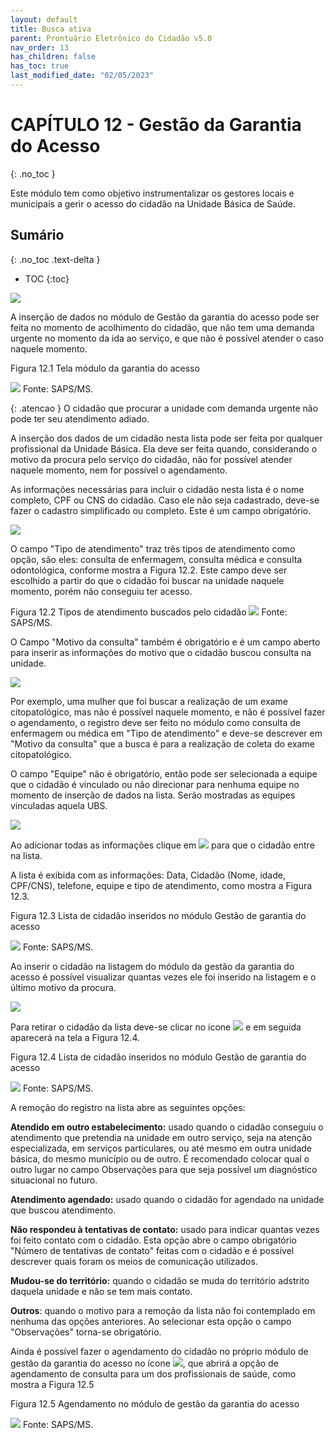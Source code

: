 ```yaml
---
layout: default
title: Busca ativa
parent: Prontuário Eletrônico do Cidadão v5.0
nav_order: 13
has_children: false
has_toc: true
last_modified_date: "02/05/2023"
---
```



# CAPÍTULO 12 - Gestão da Garantia do Acesso
{: .no_toc }

Este módulo tem como objetivo instrumentalizar os gestores locais e municipais a gerir o acesso do cidadão na Unidade Básica de Saúde.






## Sumário
{: .no_toc .text-delta }

- TOC
{:toc}

![](media/pec_image999.PNG)


A inserção de dados no módulo de Gestão da garantia do acesso pode ser feita no momento de acolhimento do cidadão, que não tem uma demanda urgente no momento da ida ao serviço, e que não é possível atender o caso naquele momento.

Figura 12.1 Tela módulo da garantia do acesso

![](media/pec_image1000.PNG)
Fonte: SAPS/MS.



{: .atencao }
O cidadão que procurar a unidade com demanda urgente não pode ter seu atendimento adiado.


A inserção dos dados de um cidadão nesta lista pode ser feita por qualquer profissional da Unidade Básica. Ela deve ser feita quando, considerando o motivo da procura pelo serviço do cidadão, não for possível atender naquele momento, nem for possível o agendamento. 

As informações necessárias para incluir o cidadão nesta lista é o nome completo, CPF ou CNS do cidadão. Caso ele não seja cadastrado, deve-se fazer o cadastro simplificado ou completo. Este é um campo obrigatório.

![](media/pec_image1001.PNG)

O campo "Tipo de atendimento" traz três tipos de atendimento como opção, são eles: consulta de enfermagem, consulta médica e consulta odontológica, conforme mostra a Figura 12.2. Este campo deve ser escolhido a partir do que o cidadão foi buscar na unidade naquele momento, porém não conseguiu ter acesso. 

Figura 12.2 Tipos de atendimento buscados pelo cidadão
![](media/pec_image1002.PNG)
Fonte: SAPS/MS.


O Campo "Motivo da consulta" também é obrigatório e é um campo aberto para inserir as informações do motivo que o cidadão buscou consulta na unidade.

![](media/pec_image1003.PNG)


Por exemplo, uma mulher que foi buscar a realização de um exame citopatológico, mas não é possível naquele momento, e não é possível fazer o agendamento, o registro deve ser feito no módulo como consulta de enfermagem ou médica em "Tipo de atendimento" e deve-se descrever em "Motivo da consulta" que a busca é para a realização de coleta do exame citopatológico. 

O campo "Equipe" não é obrigatório, então pode ser selecionada a equipe que o cidadão é vinculado ou não direcionar para nenhuma equipe no momento de inserção de dados na lista. Serão mostradas as equipes vinculadas aquela UBS.

![](media/pec_image1004.PNG)


Ao adicionar todas as informações clique em ![](media/pec_image1005.PNG) para que o cidadão entre na lista. 

A lista é exibida com as informações: Data, Cidadão (Nome, idade, CPF/CNS), telefone, equipe e tipo de atendimento, como mostra a Figura 12.3.

Figura 12.3 Lista de cidadão inseridos no módulo Gestão de garantia do acesso

![](media/pec_image1006.PNG)
Fonte: SAPS/MS.


Ao inserir o cidadão na listagem do módulo da gestão da garantia do acesso é possível visualizar quantas vezes ele foi inserido na listagem e o último motivo da procura.

![](media/pec_image1007.PNG)


Para retirar o cidadão da lista deve-se clicar no ícone ![](media/pec_image1008.PNG) e em seguida aparecerá na tela a Figura 12.4.

Figura 12.4 Lista de cidadão inseridos no módulo Gestão de garantia do acesso

![](media/pec_image1009.PNG)
Fonte: SAPS/MS.

A remoção do registro na lista abre as seguintes opções:

**Atendido em outro estabelecimento:** usado quando o cidadão conseguiu o atendimento que pretendia na unidade em outro serviço, seja na atenção especializada, em serviços particulares, ou até mesmo em outra unidade básica, do mesmo município ou de outro. É recomendado colocar qual o outro lugar no campo Observações para que seja possível um diagnóstico situacional no futuro.

**Atendimento agendado:** usado quando o cidadão for agendado na unidade que buscou atendimento.

**Não respondeu à tentativas de contato:** usado para indicar quantas vezes foi feito contato com o cidadão. Esta opção abre o campo obrigatório "Número de tentativas de contato" feitas com o cidadão e é possível descrever quais foram os meios de comunicação utilizados. 

**Mudou-se do território:** quando o cidadão se muda do território adstrito daquela unidade e não se tem mais contato.

**Outros**: quando o motivo para a remoção da lista não foi contemplado em nenhuma das opções anteriores. Ao selecionar esta opção o campo "Observações" torna-se obrigatório.

Ainda é possível fazer o agendamento do cidadão no próprio módulo de gestão da garantia do acesso no ícone ![](media/pec_image1010.PNG), que abrirá a opção de agendamento de consulta para um dos profissionais de saúde, como mostra a Figura 12.5

Figura 12.5 Agendamento no módulo de gestão da garantia do acesso

![](media/pec_image1011.PNG)
Fonte: SAPS/MS.




